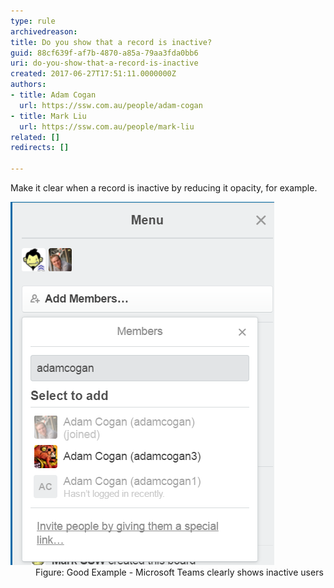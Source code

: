 ```yaml
---
type: rule
archivedreason: 
title: Do you show that a record is inactive?
guid: 88cf639f-af7b-4870-a85a-79aa3fda0bb6
uri: do-you-show-that-a-record-is-inactive
created: 2017-06-27T17:51:11.0000000Z
authors:
- title: Adam Cogan
  url: https://ssw.com.au/people/adam-cogan
- title: Mark Liu
  url: https://ssw.com.au/people/mark-liu
related: []
redirects: []

---
```


Make it clear when a record is inactive by reducing it opacity, for example.

<!--endintro-->
<dl class="goodImage"><dt><img src="inactive-record.png" alt="inactive-record.png"><br></dt><dd>Figure: Good Example - Microsoft Teams clearly shows inactive users<br></dd></dl>
